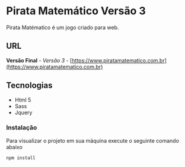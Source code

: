 # Pirata Matemático Versão 3

Pirata Matématico é um jogo criado para web.

## URL

**Versão Final** - *Versão 3* - [https://www.piratamatematico.com.br](https://www.piratamatematico.com.br)

## Tecnologias

* Html 5
* Sass
* Jquery

### Instalação

Para visualizar o projeto em sua máquina execute o seguinte comando abaixo

```
npm install
```